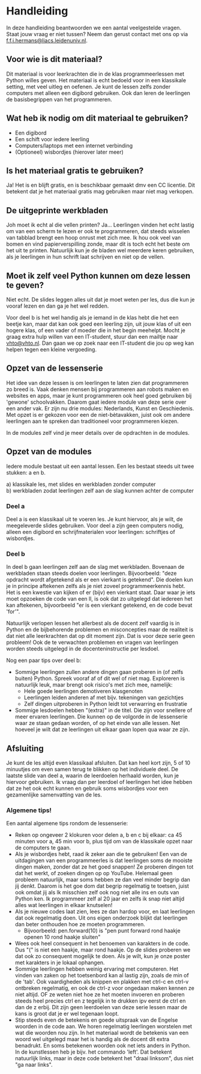 # Handleiding

In deze handleiding beantwoorden we een aantal veelgestelde vragen. Staat jouw vraag er niet tussen? Neem dan gerust contact met ons op via [f.f.j.hermans@liacs.leidenuniv.nl](https://github.com/Felienne/Python-in-de-klas-gitbook/tree/551df754c27f8e5a258ab10ae9d13eaa76b79cae/f.f.j.hermans@liacs.leidenuniv.nl).

## Voor wie is dit materiaal?

Dit materiaal is voor leerkrachten die in de klas programmeerlessen met Python willes geven. Het materiaal is echt bedoeld voor in een klassikale setting, met veel uitleg en oefenen. Je kunt de lessen zelfs zonder computers met alleen een digibord gebruiken. Ook dan leren de leerlingen de basisbegrippen van het programmeren.

## Wat heb ik nodig om dit materiaal te gebruiken?

* Een digibord
* Een schift voor iedere leerling
* Computers/laptops met een internet verbinding
* \(Optioneel\) wisbordjes \(hierover later meer\)

## Is het materiaal gratis te gebruiken?

Ja! Het is en blijft gratis, en is beschikbaar gemaakt dmv een CC licentie. Dit betekent dat je het materiaal gratis mag gebruiken maar niet mag verkopen.

## De uitgeprinte werkbladen

Joh moet ik echt al die vellen printen? Ja... Leerlingen vinden het echt lastig om van een scherm te lezen er ook te programmeren, dat steeds wisselen van tabblad brengt een hoop onrust met zich mee. Ik hou ook veel van bomen en vind papierverspilling zonde, maar dit is toch echt het beste om het uit te printen. Natuurlijk kun je de bladen wel meerdere keren gebruiken, als je leerlingen in hun schrift laat schrijven en niet op de vellen.

## Moet ik zelf veel Python kunnen om deze lessen te geven?

Niet echt. De slides leggen alles uit dat je moet weten per les, dus die kun je vooraf lezen en dan ga je het wel redden.

Voor deel b is het wel handig als je iemand in de klas hebt die het een beetje kan, maar dat kan ook goed een leerling zijn, uit jouw klas of uit een hogere klas, of een vader of moeder die in het begin meehelpt. Mocht je graag extra hulp willen van een IT-student, stuur dan een mailtje naar [vhto@vhto.nl](mailto:vhto@vhto.nl). Dan gaan we op zoek naar een IT-student die jou op weg kan helpen tegen een kleine vergoeding.

## Opzet van de lessenserie

Het idee van deze lessen is om leerlingen te laten zien dat programmeren zo breed is. Vaak denken mensen bij programmeren aan robots maken en websites en apps, maar je kunt programmeren ook heel goed gebruiken bij 'gewone' schoolvakken. Daarom gaat iedere module van deze serie over een ander vak. Er zijn nu drie modules: Nederlands, Kunst en Geschiedenis. Met opzet is er gekozen voor een de niet-bètavakken, juist ook om andere leerlingen aan te spreken dan traditioneel voor programmeren kiezen.

In de modules zelf vind je meer details over de opdrachten in de modules.

## Opzet van de modules

Iedere module bestaat uit een aantal lessen. Een les bestaat steeds uit twee stukken: a en b.

a\) klassikale les, met slides en werkbladen zonder computer  
b\) werkbladen zodat leerlingen zelf aan de slag kunnen achter de computer

### Deel a

Deel a is een klassikaal uit te voeren les. Je kunt hiervoor, als je wilt, de meegeleverde slides gebruiken. Voor deel a zijn geen computers nodig, alleen een digibord en schrijfmaterialen voor leerlingen: schriftjes of wisbordjes.

### Deel b

In deel b gaan leerlingen zelf aan de slag met werkbladen. Bovenaan de werkbladen staan steeds doelen voor leerlingen. Bijvoorbeeld: "deze opdracht wordt afgetekend als er een vierkant is getekend". Die doelen kun je in principe aftekenen zelfs als je niet zoveel programmeerkennis hebt. Het is een kwestie van kijken of er \(bijv\) een vierkant staat. Daar waar je iets moet opzoeken de code van een ll, is ook dat zo uitgelegd dat iedereen het kan aftekenen, bijvoorbeeld "er is een vierkant getekend, en de code bevat 'for'".

Natuurlijk verlopen lessen het allerbest als de docent zelf vaardig is in Python en de bijbehorende problemen en misconcepties maar de realiteit is dat niet alle leerkrachten dat op dit moment zijn. Dat is voor deze serie geen probleem! Ook de te verwachten problemen en vragen van leerlingen worden steeds uitgelegd in de docenteninstructie per lesdoel.

Nog een paar tips over deel b:

* Sommige leerlingen zullen andere dingen gaan proberen in \(of zelfs buiten\) Python. Spreek vooraf af of dit wel of niet mag. Exploreren is natuurlijk leuk, maar brengt ook risico's met zich mee, namelijk:
  * Hele goede leerlingen demotiveren klasgenoten
  * Leerlingen leiden anderen af met bijv. tekeningen van gezichtjes
  * Zelf dingen uitproberen in Python leidt tot verwarring en frustratie
* Sommige lesdoelen hebben "\(extra\)" in de titel. Die zijn voor snellere of meer ervaren leerlingen. Die kunnen op de volgorde in de lessenserie waar ze staan gedaan worden, of op het einde van alle lessen. Net hoeveel je wilt dat ze leerlingen uit elkaar gaan lopen qua waar ze zijn.

## Afsluiting

Je kunt de les altijd even klassikaal afsluiten. Dat kan heel kort zijn, 5 of 10 minuutjes om even samen terug te blikken op het individuele deel. De laatste slide van deel a, waarin de leerdoelen herhaald worden, kun je hiervoor gebruiken. Ik vraag dan per leerdoel of leerlingen het idee hebben dat ze het ook echt kunnen en gebruik soms wisbordjes voor een gezamenlijke samenvatting van de les.

### Algemene tips!

Een aantal algemene tips rondom de lessenserie:

* Reken op ongeveer 2 klokuren voor delen a, b en c bij elkaar: ca 45 minuten voor a, 45 min voor b, plus tijd om van de klassikale opzet naar de computers te gaan.
* Als je wisbordjes hebt, raad ik zeker aan die te gebruiken! Een van de uitdagingen van een programmeerles is dat leerlingen soms de mooiste dingen maken, zonder dat ze het goed snappen! Ze proberen dingen tot dat het werkt, of zoeken dingen op op YouTube. Helemaal geen probleem natuurlijk, maar soms hebben ze dan veel minder begrip dan jij denkt. Daarom is het goe dom dat begrip regelmatig te toetsen, juist ook omdat jij als lk misschien zelf ook nog niet alle ins en outs van Python ken. Ik programmeer zelf al 20 jaar en zelfs ik snap niet altijd alles wat leerlingen in elkaar knutselen!
* Als je nieuwe codes laat zien, lees ze dan hardop voor, en laat leerlingen dat ook regelmatig doen. Uit ons eigen onderzoek blijkt dat leerlingen dan beter onthouden hoe ze moeten programmeren.
  * Bijvoorbeeld: pen.forward\(10\) is "pen punt forward rond haakje openen 10 rond haakje sluiten"
* Wees ook heel consequent in het benoemen van karakters in de code. Dus "\(" is niet een haakje, maar rond haakje. Op de slides proberen we dat ook zo consequent mogelijk te doen. Als je wilt, kun je onze poster met karakters in je lokaal ophangen.
* Sommige leerlingen hebben weinig ervaring met computeren. Het vinden van zaken op het toetsenbord kan al lastig zijn, zoals de min of de 'tab'. Ook vaardigheden als knippen en plakken met ctrl-c en ctrl-v ontbreken regelmatig, en ook de ctrl-z voor ongedaan maken kennen ze niet altijd. OF ze weten niet hoe ze het moeten invoeren en proberen steeds heel precies ctrl en z tegelijk in te drukken ipv eerst de ctrl en dan de z erbij. Dit zijn geen leerdoelen van deze serie lessen maar de kans is groot dat je er wel tegenaan loopt.
* Stip steeds even de betekenis en goede uitspraak van de Engelse woorden in de code aan. We horen regelmatig leerlingen worstelen met wat die woorden nou zijn. In het materiaal wordt de betekenis van een woord wel uitgelegd maar het is handig als de docent dit extra benadrukt. En soms betekenen woorden ook net iets anders in Python. In de kunstlessen heb je bijv. het commando 'left'. Dat betekent natuurlijk links, maar in deze code betekent het "draai linksom", dus niet "ga naar links". 

